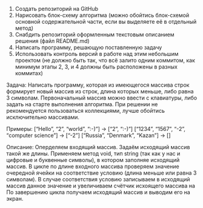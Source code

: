 1. Создать репозиторий на GitHub
2. Нарисовать блок-схему алгоритма (можно обойтись блок-схемой основной содержательной части, если вы выделяете её в отдельный метод)
3. Снабдить репозиторий оформленным текстовым описанием решения (файл README.md)
4. Написать программу, решающую поставленную задачу
5. Использовать контроль версий в работе над этим небольшим проектом (не должно быть так, что всё залито одним коммитом, как минимум этапы 2, 3, и 4 должны быть расположены в разных коммитах)

Задача: Написать программу, которая из имеющегося массива строк формирует новый массив из строк, длина которых меньше, либо равна 3 символам. Первоначальный массив можно ввести с клавиатуры, либо задать на старте выполнения алгоритма. При решении не рекомендуется пользоваться коллекциями, лучше обойтись исключительно массивами.

Примеры:
[“Hello”, “2”, “world”, “:-)”] → [“2”, “:-)”]
[“1234”, “1567”, “-2”, “computer science”] → [“-2”]
[“Russia”, “Denmark”, “Kazan”] → []

Описание:
Оперделяем входящий массив. Задаём исходящий массив такой же длины.
Применяем метод void, тип string (так как у нас и цифровые и буквенные символы), в котором заполняе исходящий массив. 
В цикле по длине входного массива проверяем значение очередной ячейки на соответствие условию (длина меньше или равна 3 символам).
В случае соответствия условию записываем в исходящий массив данное значение и увеличиваем счётчик исхоящего массива на
По завершению цикла получаем исходящий массив и выводим его на экран. 
